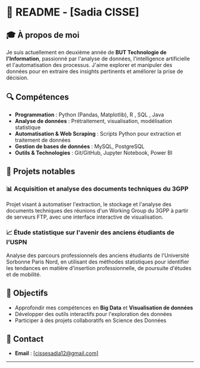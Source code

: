 
# 📌 README - [Sadia CISSE]

## 🎓 À propos de moi
Je suis actuellement en deuxième année de **BUT Technologie de l'Information**, passionné par l'analyse de données, l'intelligence artificielle et l'automatisation des processus. J'aime explorer et manipuler des données pour en extraire des insights pertinents et améliorer la prise de décision.

## 🔍 Compétences
- **Programmation** : Python (Pandas, Matplotlib), R , SQL , Java  
- **Analyse de données** : Prétraitement, visualisation, modélisation statistique  
- **Automatisation & Web Scraping** : Scripts Python pour extraction et traitement de données  
- **Gestion de bases de données** : MySQL, PostgreSQL  
- **Outils & Technologies** : Git/GitHub, Jupyter Notebook, Power BI  

## 📌 Projets notables
### 📊 **Acquisition et analyse des documents techniques du 3GPP**  
Projet visant à automatiser l'extraction, le stockage et l'analyse des documents techniques des réunions d'un Working Group du 3GPP à partir de serveurs FTP, avec une interface interactive de visualisation.

### 📈 **Étude statistique sur l'avenir des anciens étudiants de l'USPN**  
Analyse des parcours professionnels des anciens étudiants de l'Université Sorbonne Paris Nord, en utilisant des méthodes statistiques pour identifier les tendances en matière d'insertion professionnelle, de poursuite d'études et de mobilité.

## 🚀 Objectifs
- Approfondir mes compétences en **Big Data** et **Visualisation de données**  
- Développer des outils interactifs pour l'exploration des données  
- Participer à des projets collaboratifs en Science des Données  

## 📧 Contact
- **Email** : [cissesadia12@gmail.com]  

---


<!--
**Sadia-SD/Sadia-SD** is a ✨ _special_ ✨ repository because its `README.md` (this file) appears on your GitHub profile.

Here are some ideas to get you started:

- 🔭 I’m currently working on ...
- 🌱 I’m currently learning ...
- 👯 I’m looking to collaborate on ...
- 🤔 I’m looking for help with ...
- 💬 Ask me about ...
- 📫 How to reach me: ...
- 😄 Pronouns: ...
- ⚡ Fun fact: ...
-->
